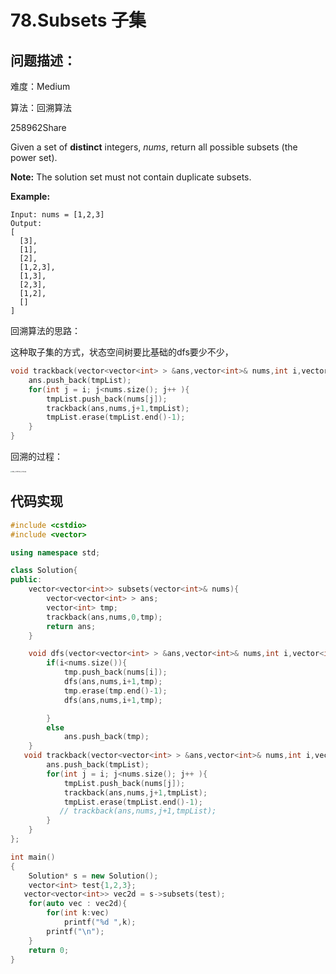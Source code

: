 

# 78.Subsets 子集

## 问题描述：

难度：Medium 

算法：回溯算法

258962Share

Given a set of **distinct** integers, *nums*, return all possible subsets (the power set).

**Note:** The solution set must not contain duplicate subsets.

**Example:**

```
Input: nums = [1,2,3]
Output:
[
  [3],
  [1],
  [2],
  [1,2,3],
  [1,3],
  [2,3],
  [1,2],
  []
]
```







回溯算法的思路：

这种取子集的方式，状态空间树要比基础的dfs要少不少，

```C++
void trackback(vector<vector<int> > &ans,vector<int>& nums,int i,vector<int> & tmpList){
    ans.push_back(tmpList);
    for(int j = i; j<nums.size(); j++ ){
        tmpList.push_back(nums[j]);
        trackback(ans,nums,j+1,tmpList);
        tmpList.erase(tmpList.end()-1);
    }
}
```

回溯的过程：

<img src="[0078]. Subsets 子集.assets/IMG_20191130_204836.jpg" alt="IMG_20191130_204836" style="zoom:15%;" />



## 代码实现

```C++
#include <cstdio>
#include <vector>

using namespace std;

class Solution{
public:
    vector<vector<int>> subsets(vector<int>& nums){
        vector<vector<int> > ans;
        vector<int> tmp;
        trackback(ans,nums,0,tmp);
        return ans;
    }

    void dfs(vector<vector<int> > &ans,vector<int>& nums,int i,vector<int>& tmp){
        if(i<nums.size()){
            tmp.push_back(nums[i]);
            dfs(ans,nums,i+1,tmp);
            tmp.erase(tmp.end()-1);
            dfs(ans,nums,i+1,tmp);

        }
        else
            ans.push_back(tmp);
    }
   void trackback(vector<vector<int> > &ans,vector<int>& nums,int i,vector<int> & tmpList){
        ans.push_back(tmpList);
        for(int j = i; j<nums.size(); j++ ){
            tmpList.push_back(nums[j]);
            trackback(ans,nums,j+1,tmpList);
            tmpList.erase(tmpList.end()-1);
           // trackback(ans,nums,j+1,tmpList);
        }
    }
};

int main()
{
    Solution* s = new Solution();
    vector<int> test{1,2,3};
   vector<vector<int>> vec2d = s->subsets(test);
    for(auto vec : vec2d){
        for(int k:vec)
            printf("%d ",k);
        printf("\n");
    }
    return 0;
}

```

